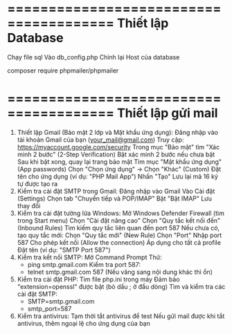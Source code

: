 ﻿=======================================
Thiết lập Database
=======================================

Chạy file sql
Vào db_config.php
Chỉnh lại Host của database

composer require phpmailer/phpmailer    

=======================================
Thiết lập gửi mail
=======================================

1.  Thiết lập Gmail (Bảo mật 2 lớp và Mật khẩu ứng dụng):
    Đăng nhập vào tài khoản Gmail của bạn (your_mail@gmail.com)
    Truy cập: https://myaccount.google.com/security
    Trong mục "Bảo mật" tìm "Xác minh 2 bước" (2-Step Verification)
    Bật xác minh 2 bước nếu chưa bật
    Sau khi bật xong, quay lại trang bảo mật
    Tìm mục "Mật khẩu ứng dụng" (App passwords)
    Chọn "Chọn ứng dụng" -> Chọn "Khác" (Custom)
    Đặt tên cho ứng dụng (ví dụ: "PHP Mail App")
    Nhấn "Tạo"
    Lưu lại mã 16 ký tự được tạo ra
2.  Kiểm tra cài đặt SMTP trong Gmail:
    Đăng nhập vào Gmail
    Vào Cài đặt (Settings)
    Chọn tab "Chuyển tiếp và POP/IMAP"
    Bật "Bật IMAP"
    Lưu thay đổi
3.  Kiểm tra cài đặt tường lửa Windows:
    Mở Windows Defender Firewall (tìm trong Start menu)
    Chọn "Cài đặt nâng cao"
    Chọn "Quy tắc kết nối đến" (Inbound Rules)
    Tìm kiếm quy tắc liên quan đến port 587
    Nếu chưa có, tạo quy tắc mới:
    Chọn "Quy tắc mới" (New Rule)
    Chọn "Port"
    Nhập port 587
    Cho phép kết nối (Allow the connection)
    Áp dụng cho tất cả profile
    Đặt tên (ví dụ: "SMTP Port 587")
4.  Kiểm tra kết nối SMTP:
    Mở Command Prompt
    Thử:
    - ping smtp.gmail.com
      Kiểm tra port 587:
    - telnet smtp.gmail.com 587 (Nếu văng sang nội dung khác thì ổn)
5.  Kiểm tra cài đặt PHP:
    Tìm file php.ini trong máy
    Đảm bảo "extension=openssl" được bật (bỏ dấu ; ở đầu dòng)
    Tìm và kiểm tra các cài đặt SMTP:
    - SMTP=smtp.gmail.com
    - smtp_port=587
6.  Kiểm tra antivirus:
    Tạm thời tắt antivirus để test
    Nếu gửi mail được khi tắt antivirus, thêm ngoại lệ cho ứng dụng của bạn

